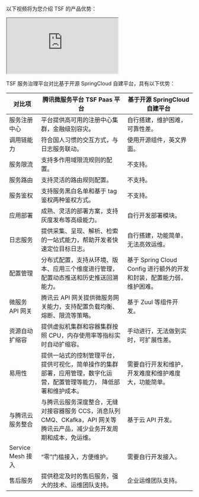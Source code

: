 以下视频将为您介绍 TSF 的产品优势：

<div class="doc-video-mod"><iframe src="https://cloud.tencent.com/edu/learning/quick-play/2037-24361?source=gw.doc.media&withPoster=1&notip=1"></iframe></div>

TSF 服务治理平台对比基于开源 SpringCloud 自建平台，具有以下优势：

| 对比项            | 腾讯微服务平台 TSF Paas 平台                                   | 基于开源 SpringCloud 自建平台                                  |
| ----------------- | ------------------------------------------------------------ | ------------------------------------------------------------ |
| 服务注册中心      | 平台提供高可用的注册中心集群，金融级别容灾。                   | 自行搭建，维护困难，可靠性差。                               |
| 调用链能力        | 符合国人习惯的交互方式，与日志服务联动。                       | 使用开源组件，英文界面。                                       |
| 服务限流          | 支持多作用域限流规则的配置。                                 | 不支持。                                                       |
| 服务路由          | 支持灵活的路由规则配置。                                     | 不支持。                                                       |
| 服务鉴权          | 支持服务黑白名单和基于 tag 鉴权两种鉴权方式。                | 不支持。                                                       |
| 应用部署          | 成熟、灵活的部署方案，支持灰度发布等高级能力。                 | 自行开发部署模块。                                             |
| 日志服务          | 提供采集、呈现、解析、检索的一站式能力，帮助开发者快速定位目标日志。 | 自行搭建，功能简单，无法高效运维。                           |
| 配置管理          | 分布式配置，支持从环境、版本、应用三个维度进行管理，配置动态推送和历史推送回溯能力。 | 基于 Spring Cloud Config 进行额外的开发和封装，配置能力弱，维护困难。 |
| 微服务 API 网关   | 腾讯云 API 网关提供微服务网关能力，支持配置负载均衡、熔断、限流等策略。 | 基于 Zuul 等组件开发。                                         |
| 资源自动扩缩容    | 提供虚拟机集群和容器集群按照 CPU，内存使用率等指标实时自动扩缩容。 | 手动进行，无法做到实时，可扩展性差。                         |
| 易用性            | 提供一站式的控制管理平台，提供可视化，简单操作的集群部署，应用管理，数字化运营，配置管理等能力， 降低部署和维护成本。 | 需要自行开发和维护，开发难度和维护难度大，功能简单。         |
| 与腾讯云服务整合  | 与腾讯云服务深度整合，无缝对接容器服务 CCS，消息队列 CMQ、CKafka，API 网关等腾讯云产品，减少业务开发周期和成本，免运维。 | 基于云 API 开发。                                            |
| Service Mesh 接入 | “零”门槛接入，方便维护。                                     | 需要自行开发接入。                                           |
| 售后服务          | 提供稳定及时的售后服务，强大的技术、运维团队支持。           | 企业运维团队支持。                                           |

